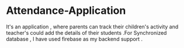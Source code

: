 # Attendance-Application
It's an application , where parents can track their children's activity and teacher's could add the  details of their students .For Synchronized database , I have used firebase as my backend support . 
